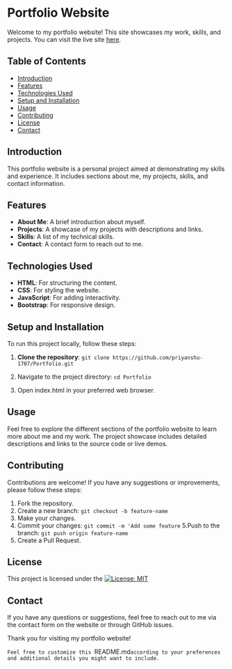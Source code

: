 # Portfolio Website

Welcome to my portfolio website! This site showcases my work, skills, and projects. You can visit the live site [here](https://priyanshu-1707.github.io/Portfolio/).

## Table of Contents
- [Introduction](#introduction)
- [Features](#features)
- [Technologies Used](#technologies-used)
- [Setup and Installation](#setup-and-installation)
- [Usage](#usage)
- [Contributing](#contributing)
- [License](#license)
- [Contact](#contact)

## Introduction
This portfolio website is a personal project aimed at demonstrating my skills and experience. It includes sections about me, my projects, skills, and contact information.

## Features
- **About Me**: A brief introduction about myself.
- **Projects**: A showcase of my projects with descriptions and links.
- **Skills**: A list of my technical skills.
- **Contact**: A contact form to reach out to me.

## Technologies Used
- **HTML**: For structuring the content.
- **CSS**: For styling the website.
- **JavaScript**: For adding interactivity.
- **Bootstrap**: For responsive design.

## Setup and Installation
To run this project locally, follow these steps:

1. **Clone the repository**:
   `git clone https://github.com/priyanshu-1707/Portfolio.git`

2. Navigate to the project directory:
   `cd Portfolio`

3. Open index.html in your preferred web browser.

## Usage
Feel free to explore the different sections of the portfolio website to learn more about me and my work. The project showcase includes detailed descriptions and links to the source code or live demos.

## Contributing
Contributions are welcome! If you have any suggestions or improvements, please follow these steps:

1. Fork the repository.
2. Create a new branch:
`git checkout -b feature-name`
3. Make your changes.
4. Commit your changes:
`git commit -m 'Add some feature`
5.Push to the branch:
`git push origin feature-name`
6. Create a Pull Request.
## License
This project is licensed under the [![License: MIT](https://img.shields.io/badge/License-MIT-yellow.svg)](https://opensource.org/licenses/MIT)


## Contact
If you have any questions or suggestions, feel free to reach out to me via the contact form on the website or through GitHub issues.

Thank you for visiting my portfolio website!

`Feel free to customize this `README.md` according to your preferences and additional details you might want to include.  `

   
